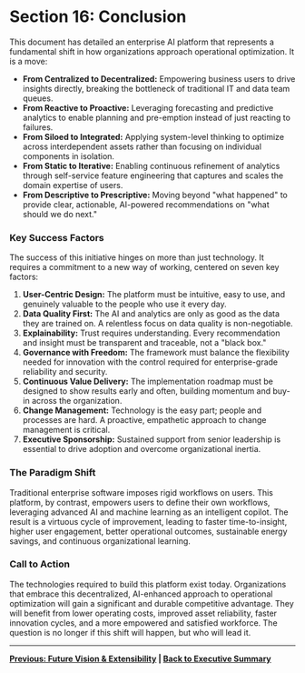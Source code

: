 # Section 16: Conclusion

This document has detailed an enterprise AI platform that represents a fundamental shift in how organizations approach operational optimization. It is a move:

-   **From Centralized to Decentralized:** Empowering business users to drive insights directly, breaking the bottleneck of traditional IT and data team queues.
-   **From Reactive to Proactive:** Leveraging forecasting and predictive analytics to enable planning and pre-emption instead of just reacting to failures.
-   **From Siloed to Integrated:** Applying system-level thinking to optimize across interdependent assets rather than focusing on individual components in isolation.
-   **From Static to Iterative:** Enabling continuous refinement of analytics through self-service feature engineering that captures and scales the domain expertise of users.
-   **From Descriptive to Prescriptive:** Moving beyond "what happened" to provide clear, actionable, AI-powered recommendations on "what should we do next."

### Key Success Factors

The success of this initiative hinges on more than just technology. It requires a commitment to a new way of working, centered on seven key factors:
1.  **User-Centric Design:** The platform must be intuitive, easy to use, and genuinely valuable to the people who use it every day.
2.  **Data Quality First:** The AI and analytics are only as good as the data they are trained on. A relentless focus on data quality is non-negotiable.
3.  **Explainability:** Trust requires understanding. Every recommendation and insight must be transparent and traceable, not a "black box."
4.  **Governance with Freedom:** The framework must balance the flexibility needed for innovation with the control required for enterprise-grade reliability and security.
5.  **Continuous Value Delivery:** The implementation roadmap must be designed to show results early and often, building momentum and buy-in across the organization.
6.  **Change Management:** Technology is the easy part; people and processes are hard. A proactive, empathetic approach to change management is critical.
7.  **Executive Sponsorship:** Sustained support from senior leadership is essential to drive adoption and overcome organizational inertia.

### The Paradigm Shift

Traditional enterprise software imposes rigid workflows on users. This platform, by contrast, empowers users to define their own workflows, leveraging advanced AI and machine learning as an intelligent copilot. The result is a virtuous cycle of improvement, leading to faster time-to-insight, higher user engagement, better operational outcomes, sustainable energy savings, and continuous organizational learning.

### Call to Action

The technologies required to build this platform exist today. Organizations that embrace this decentralized, AI-enhanced approach to operational optimization will gain a significant and durable competitive advantage. They will benefit from lower operating costs, improved asset reliability, faster innovation cycles, and a more empowered and satisfied workforce. The question is no longer if this shift will happen, but who will lead it.

---
**[Previous: Future Vision & Extensibility](./15_future_vision.md) | [Back to Executive Summary](./01_executive_summary.md)**